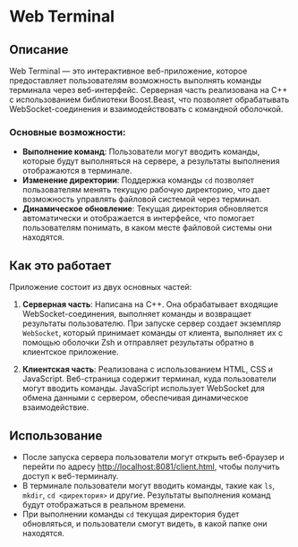 # Web Terminal

## Описание

Web Terminal — это интерактивное веб-приложение, которое предоставляет пользователям возможность выполнять команды терминала через веб-интерфейс. Серверная часть реализована на C++ с использованием библиотеки Boost.Beast, что позволяет обрабатывать WebSocket-соединения и взаимодействовать с командной оболочкой.

### Основные возможности:

- **Выполнение команд**: Пользователи могут вводить команды, которые будут выполняться на сервере, а результаты выполнения отображаются в терминале.
- **Изменение директории**: Поддержка команды `cd` позволяет пользователям менять текущую рабочую директорию, что дает возможность управлять файловой системой через терминал.
- **Динамическое обновление**: Текущая директория обновляется автоматически и отображается в интерфейсе, что помогает пользователям понимать, в каком месте файловой системы они находятся.

## Как это работает

Приложение состоит из двух основных частей:

1. **Серверная часть**: Написана на C++. Она обрабатывает входящие WebSocket-соединения, выполняет команды и возвращает результаты пользователю. При запуске сервер создает экземпляр `WebSocket`, который принимает команды от клиента, выполняет их с помощью оболочки Zsh и отправляет результаты обратно в клиентское приложение.

2. **Клиентская часть**: Реализована с использованием HTML, CSS и JavaScript. Веб-страница содержит терминал, куда пользователи могут вводить команды. JavaScript использует WebSocket для обмена данными с сервером, обеспечивая динамическое взаимодействие.

## Использование

- После запуска сервера пользователи могут открыть веб-браузер и перейти по адресу [http://localhost:8081/client.html](http://localhost:8081/client.html), чтобы получить доступ к веб-терминалу.
- В терминале пользователи могут вводить команды, такие как `ls`, `mkdir`, `cd <директория>` и другие. Результаты выполнения команд будут отображаться в реальном времени.
- При выполнении команды `cd` текущая директория будет обновляться, и пользователи смогут видеть, в какой папке они находятся.


